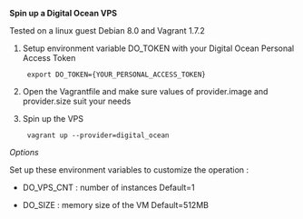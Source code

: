 
**Spin up a Digital Ocean VPS**



Tested on a linux guest Debian 8.0 and Vagrant 1.7.2

1. Setup environment variable DO_TOKEN with your Digital Ocean Personal Access Token

        export DO_TOKEN={YOUR_PERSONAL_ACCESS_TOKEN}

1. Open the Vagrantfile and make sure values of provider.image and provider.size suit your needs
1. Spin up the VPS

        vagrant up --provider=digital_ocean

*Options*

Set up these environment variables to customize the operation :

* DO_VPS_CNT : number of instances
Default=1

* DO_SIZE : memory size of the VM
Default=512MB
